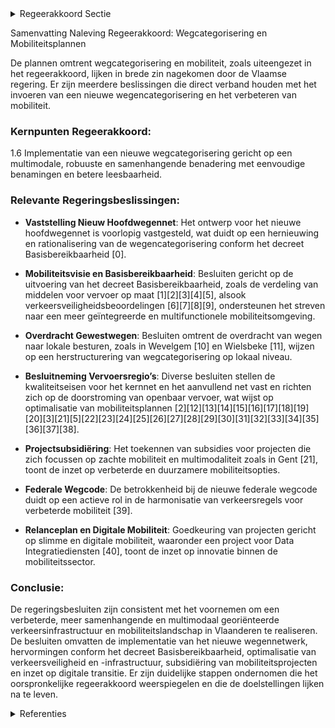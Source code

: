 

<details>
        <summary>Regeerakkoord Sectie </summary>
        <p>1.6 Wegcategorisering Vlaanderen voert een nieuwe wegcategorisering in. Het nieuwe netwerkconcept gaat uit van een multimodale benadering en is robuust, vlot in alle omstandigheden, meer samenhangend en met eenvoudige benamingen. De selectiemethodiek volgt hierbij een duidelijke logica en zorgt voor een betere leesbaarheid van elke wegcategorie. </p>
        </details> 

Samenvatting Naleving Regeerakkoord: Wegcategorisering en Mobiliteitsplannen

De plannen omtrent wegcategorisering en mobiliteit, zoals uiteengezet in het regeerakkoord, lijken in brede zin nagekomen door de Vlaamse regering. Er zijn meerdere beslissingen die direct verband houden met het invoeren van een nieuwe wegencategorisering en het verbeteren van mobiliteit.

### Kernpunten Regeerakkoord:

1.6 Implementatie van een nieuwe wegcategorisering gericht op een multimodale, robuuste en samenhangende benadering met eenvoudige benamingen en betere leesbaarheid.

### Relevante Regeringsbeslissingen:

- **Vaststelling Nieuw Hoofdwegennet**: Het ontwerp voor het nieuwe hoofdwegennet is voorlopig vastgesteld, wat duidt op een hernieuwing en rationalisering van de wegencategorisering conform het decreet Basisbereikbaarheid \[0\].
  
- **Mobiliteitsvisie en Basisbereikbaarheid**: Besluiten gericht op de uitvoering van het decreet Basisbereikbaarheid, zoals de verdeling van middelen voor vervoer op maat \[1\]\[2\]\[3\]\[4\]\[5\], alsook verkeersveiligheidsbeoordelingen \[6\]\[7\]\[8\]\[9\], ondersteunen het streven naar een meer geïntegreerde en multifunctionele mobiliteitsomgeving.
  
- **Overdracht Gewestwegen**: Besluiten omtrent de overdracht van wegen naar lokale besturen, zoals in Wevelgem \[10\] en Wielsbeke \[11\], wijzen op een herstructurering van wegcategorisering op lokaal niveau.
  
- **Besluitneming Vervoersregio’s**: Diverse besluiten stellen de kwaliteitseisen voor het kernnet en het aanvullend net vast en richten zich op de doorstroming van openbaar vervoer, wat wijst op optimalisatie van mobiliteitsplannen \[2\]\[12\]\[13\]\[14\]\[15\]\[16\]\[17\]\[18\]\[19\]\[20\]\[3\]\[21\]\[5\]\[22\]\[23\]\[24\]\[25\]\[26\]\[27\]\[28\]\[29\]\[30\]\[31\]\[32\]\[33\]\[34\]\[35\]\[36\]\[37\]\[38\].
  
- **Projectsubsidiëring**: Het toekennen van subsidies voor projecten die zich focussen op zachte mobiliteit en multimodaliteit zoals in Gent \[21\], toont de inzet op verbeterde en duurzamere mobiliteitsopties.
  
- **Federale Wegcode**: De betrokkenheid bij de nieuwe federale wegcode duidt op een actieve rol in de harmonisatie van verkeersregels voor verbeterde mobiliteit \[39\].
  
- **Relanceplan en Digitale Mobiliteit**: Goedkeuring van projecten gericht op slimme en digitale mobiliteit, waaronder een project voor Data Integratiediensten \[40\], toont de inzet op innovatie binnen de mobiliteitssector.

### Conclusie:

De regeringsbesluiten zijn consistent met het voornemen om een verbeterde, meer samenhangende en multimodaal georiënteerde verkeersinfrastructuur en mobiliteitslandschap in Vlaanderen te realiseren. De besluiten omvatten de implementatie van het nieuwe wegennetwerk, hervormingen conform het decreet Basisbereikbaarheid, optimalisatie van verkeersveiligheid en -infrastructuur, subsidiëring van mobiliteitsprojecten en inzet op digitale transitie. Er zijn duidelijke stappen ondernomen die het oorspronkelijke regeerakkoord weerspiegelen en die de doelstellingen lijken na te leven.

<details>
        <summary> Referenties</summary>
        **[\[0\]](https://beslissingenvlaamseregering.vlaanderen.be/?search=Voorlopige%20vaststelling%20van%20het%20ontwerp%20hoofdwegennet%20in%20Vlaanderen%20binnen%20de%20nieuwe%20wegencategorisering&dateOption=select&startDate=2022-07-15T08%3A00%3A00Z&endDate=2022-07-15T08%3A00%3A00Z)** : **(2022-07-15)** Voorlopige vaststelling van het ontwerp hoofdwegennet in Vlaanderen binnen de nieuwe wegencategorisering 

**[\[1\]]** : **(2020-06-12)**  

**[\[2\]](https://beslissingenvlaamseregering.vlaanderen.be/?search=Decreet%20basisbereikbaarheid%3A%20kwaliteitseisen%20kernnet%20en%20aanvullend%20net%2C%20en%20streefwaarden%20wegbeheerders%20over%20doorstroming%20openbaar%20vervoer&dateOption=select&startDate=2020-09-04T08%3A00%3A00Z&endDate=2020-09-04T08%3A00%3A00Z)** : **(2020-09-04)** Decreet basisbereikbaarheid: kwaliteitseisen kernnet en aanvullend net, en streefwaarden wegbeheerders over doorstroming openbaar vervoer 

**[\[3\]](https://beslissingenvlaamseregering.vlaanderen.be/?search=Decreet%20basisbereikbaarheid%3A%20kwaliteitseisen%20kernnet%20en%20aanvullend%20net&dateOption=select&startDate=2020-07-10T08%3A00%3A00Z&endDate=2020-07-10T08%3A00%3A00Z)** : **(2020-07-10)** Decreet basisbereikbaarheid: kwaliteitseisen kernnet en aanvullend net 

**[\[4\]](https://beslissingenvlaamseregering.vlaanderen.be/?search=Vlaamse%20Mobiliteitsvisie&dateOption=select&startDate=2021-07-09T08%3A00%3A00Z&endDate=2021-07-09T08%3A00%3A00Z)** : **(2021-07-09)** Vlaamse Mobiliteitsvisie 

**[\[5\]](https://beslissingenvlaamseregering.vlaanderen.be/?search=Vlaamse%20Mobiliteitsvisie&dateOption=select&startDate=2021-06-04T08%3A00%3A00Z&endDate=2021-06-04T08%3A00%3A00Z)** : **(2021-06-04)** Vlaamse Mobiliteitsvisie 

**[\[6\]](https://beslissingenvlaamseregering.vlaanderen.be/?search=Verkeersveiligheid%20van%20weginfrastructuur%3A%20uitbreiding%20toepassingsgebied&dateOption=select&startDate=2021-10-29T09%3A15%3A00Z&endDate=2021-10-29T09%3A15%3A00Z)** : **(2021-10-29)** Verkeersveiligheid van weginfrastructuur: uitbreiding toepassingsgebied 

**[\[7\]](https://beslissingenvlaamseregering.vlaanderen.be/?search=Decreet%20Verkeersveiligheid%20van%20weginfrastructuur%3A%20uitbreiding%20toepassingsgebied&dateOption=select&startDate=2021-12-17T09%3A00%3A00Z&endDate=2021-12-17T09%3A00%3A00Z)** : **(2021-12-17)** Decreet Verkeersveiligheid van weginfrastructuur: uitbreiding toepassingsgebied 

**[\[8\]](https://beslissingenvlaamseregering.vlaanderen.be/?search=Verkeersveiligheid%20weginfrastructuur%3A%20wijzigingsdecreet&dateOption=select&startDate=2021-06-25T08%3A00%3A00Z&endDate=2021-06-25T08%3A00%3A00Z)** : **(2021-06-25)** Verkeersveiligheid weginfrastructuur: wijzigingsdecreet 

**[\[9\]](https://beslissingenvlaamseregering.vlaanderen.be/?search=Verkeersveiligheid%20weginfrastructuur%3A%20wijzigingsdecreet&dateOption=select&startDate=2021-04-02T08%3A00%3A00Z&endDate=2021-04-02T08%3A00%3A00Z)** : **(2021-04-02)** Verkeersveiligheid weginfrastructuur: wijzigingsdecreet 

**[\[10\]](https://beslissingenvlaamseregering.vlaanderen.be/?search=Gemeente%20Wevelgem%3A%20overdracht%20gewestwegen&dateOption=select&startDate=2020-04-03T08%3A00%3A00Z&endDate=2020-04-03T08%3A00%3A00Z)** : **(2020-04-03)** Gemeente Wevelgem: overdracht gewestwegen 

**[\[11\]](https://beslissingenvlaamseregering.vlaanderen.be/?search=Gemeente%20Wielsbeke%3A%20overdracht%20gewestweg%0A%20%0A&dateOption=select&startDate=2020-04-24T08%3A00%3A00Z&endDate=2020-04-24T08%3A00%3A00Z)** : **(2020-04-24)** Gemeente Wielsbeke: overdracht gewestweg
 
 

**[\[12\]](https://beslissingenvlaamseregering.vlaanderen.be/?search=Verzameldecreet%20MOW%20met%20diverse%20bepalingen%20over%20het%20gemeenschappelijk%20vervoer%2C%20het%20algemeen%20mobiliteitsbeleid%2C%20de%20weginfrastructuur%20en%20het%20wegenbeleid%2C%20en%20de%20waterinfrastructuur%20en%20het%20waterbeleid&dateOption=select&startDate=2020-06-19T08%3A00%3A00Z&endDate=2020-06-19T08%3A00%3A00Z)** : **(2020-06-19)** Verzameldecreet MOW met diverse bepalingen over het gemeenschappelijk vervoer, het algemeen mobiliteitsbeleid, de weginfrastructuur en het wegenbeleid, en de waterinfrastructuur en het waterbeleid 

**[\[13\]](https://beslissingenvlaamseregering.vlaanderen.be/?search=Verzameldecreet%20MOW%20met%20diverse%20bepalingen%20over%20het%20gemeenschappelijk%20vervoer%2C%20het%20algemeen%20mobiliteitsbeleid%2C%20de%20weginfrastructuur%20en%20het%20wegenbeleid%2C%20en%20de%20waterinfrastructuur%20en%20het%20waterbeleid&dateOption=select&startDate=2020-03-06T09%3A00%3A00Z&endDate=2020-03-06T09%3A00%3A00Z)** : **(2020-03-06)** Verzameldecreet MOW met diverse bepalingen over het gemeenschappelijk vervoer, het algemeen mobiliteitsbeleid, de weginfrastructuur en het wegenbeleid, en de waterinfrastructuur en het waterbeleid 

**[\[14\]](https://beslissingenvlaamseregering.vlaanderen.be/?search=Verzameldecreet%20wijzigingen%20regelgeving%20over%20de%20weg-%20en%20waterinfrastructuur%20en%20het%20wegen-%20en%20waterbeleid&dateOption=select&startDate=2023-10-13T08%3A00%3A00Z&endDate=2023-10-13T08%3A00%3A00Z)** : **(2023-10-13)** Verzameldecreet wijzigingen regelgeving over de weg- en waterinfrastructuur en het wegen- en waterbeleid 

**[\[15\]](https://beslissingenvlaamseregering.vlaanderen.be/?search=Verzameldecreet%20MOW%20met%20diverse%20bepalingen%20over%20het%20gemeenschappelijk%20vervoer%2C%20het%20algemeen%20mobiliteitsbeleid%2C%20de%20weginfrastructuur%20en%20het%20wegenbeleid%2C%20en%20de%20waterinfrastructuur%20en%20het%20waterbeleid&dateOption=select&startDate=2020-04-10T08%3A00%3A00Z&endDate=2020-04-10T08%3A00%3A00Z)** : **(2020-04-10)** Verzameldecreet MOW met diverse bepalingen over het gemeenschappelijk vervoer, het algemeen mobiliteitsbeleid, de weginfrastructuur en het wegenbeleid, en de waterinfrastructuur en het waterbeleid 

**[\[16\]](https://beslissingenvlaamseregering.vlaanderen.be/?search=Verzameldecreet%20MOW%20II%20met%20diverse%20bepalingen%20over%20het%20gemeenschappelijk%20vervoer%2C%20het%20algemeen%20mobiliteitsbeleid%2C%20de%20weginfrastructuur%20en%20het%20wegenbeleid%2C%20en%20de%20waterinfrastructuur%20en%20het%20waterbeleid&dateOption=select&startDate=2021-07-09T08%3A00%3A00Z&endDate=2021-07-09T08%3A00%3A00Z)** : **(2021-07-09)** Verzameldecreet MOW II met diverse bepalingen over het gemeenschappelijk vervoer, het algemeen mobiliteitsbeleid, de weginfrastructuur en het wegenbeleid, en de waterinfrastructuur en het waterbeleid 

**[\[17\]](https://beslissingenvlaamseregering.vlaanderen.be/?search=Plan%20Vlaamse%20Veerkracht%3A%20uitgaventoetsing%20Modal%20Shift%20Goederenvervoer&dateOption=select&startDate=2022-12-16T09%3A00%3A00Z&endDate=2022-12-16T09%3A00%3A00Z)** : **(2022-12-16)** Plan Vlaamse Veerkracht: uitgaventoetsing Modal Shift Goederenvervoer 

**[\[18\]](https://beslissingenvlaamseregering.vlaanderen.be/?search=Verzameldecreet%20MOW%20II&dateOption=select&startDate=2021-10-15T08%3A00%3A00Z&endDate=2021-10-15T08%3A00%3A00Z)** : **(2021-10-15)** Verzameldecreet MOW II 

**[\[19\]](https://beslissingenvlaamseregering.vlaanderen.be/?search=Verzameldecreet%20MOW%20met%20diverse%20bepalingen%20over%20het%20gemeenschappelijk%20vervoer%2C%20het%20algemeen%20mobiliteitsbeleid%2C%20de%20weginfrastructuur%20en%20het%20wegenbeleid%2C%20en%20de%20waterinfrastructuur%20en%20het%20waterbeleid&dateOption=select&startDate=2020-10-09T08%3A00%3A00Z&endDate=2020-10-09T08%3A00%3A00Z)** : **(2020-10-09)** Verzameldecreet MOW met diverse bepalingen over het gemeenschappelijk vervoer, het algemeen mobiliteitsbeleid, de weginfrastructuur en het wegenbeleid, en de waterinfrastructuur en het waterbeleid 

**[\[20\]](https://beslissingenvlaamseregering.vlaanderen.be/?search=Verzameldecreet%20MOW%20III%3A%20diverse%20bepalingen%20gemeenschappelijk%20vervoer%2C%20de%20weginfrastructuur%20en%20het%20wegenbeleid%2C%20en%20de%20waterinfrastructuur%20en%20het%20waterbeleid&dateOption=select&startDate=2022-11-10T07%3A00%3A00Z&endDate=2022-11-10T07%3A00%3A00Z)** : **(2022-11-10)** Verzameldecreet MOW III: diverse bepalingen gemeenschappelijk vervoer, de weginfrastructuur en het wegenbeleid, en de waterinfrastructuur en het waterbeleid 

**[\[21\]](https://beslissingenvlaamseregering.vlaanderen.be/?search=Oproep%202019%20%E2%80%98Zachte%20mobiliteit%20en%20multimodaliteit%E2%80%99%3A%20projectsubsidies%20aan%20thematische%20stadsvernieuwingsprojecten&dateOption=select&startDate=2019-12-13T09%3A00%3A00Z&endDate=2019-12-13T09%3A00%3A00Z)** : **(2019-12-13)** Oproep 2019 ‘Zachte mobiliteit en multimodaliteit’: projectsubsidies aan thematische stadsvernieuwingsprojecten 

**[\[22\]](https://beslissingenvlaamseregering.vlaanderen.be/?search=Verzameldecreet%20over%20de%20weg-%20en%20waterinfrastructuur%20en%20het%20wegen-%20en%20waterbeleid&dateOption=select&startDate=2023-06-09T08%3A00%3A00Z&endDate=2023-06-09T08%3A00%3A00Z)** : **(2023-06-09)** Verzameldecreet over de weg- en waterinfrastructuur en het wegen- en waterbeleid 

**[\[23\]](https://beslissingenvlaamseregering.vlaanderen.be/?search=Aanwijzing%20dienst%20belast%20met%20de%20operationalisering%20van%20de%20sociale%20kaart&dateOption=select&startDate=2020-01-24T09%3A00%3A00Z&endDate=2020-01-24T09%3A00%3A00Z)** : **(2020-01-24)** Aanwijzing dienst belast met de operationalisering van de sociale kaart 

**[\[24\]](https://beslissingenvlaamseregering.vlaanderen.be/?search=Verzameldecreet%20MOW%20III%3A%20diverse%20bepalingen%20gemeenschappelijk%20vervoer%2C%20de%20weginfrastructuur%20en%20het%20wegenbeleid%2C%20en%20de%20waterinfrastructuur%20en%20het%20waterbeleid&dateOption=select&startDate=2023-01-20T09%3A00%3A00Z&endDate=2023-01-20T09%3A00%3A00Z)** : **(2023-01-20)** Verzameldecreet MOW III: diverse bepalingen gemeenschappelijk vervoer, de weginfrastructuur en het wegenbeleid, en de waterinfrastructuur en het waterbeleid 

**[\[25\]](https://beslissingenvlaamseregering.vlaanderen.be/?search=Startnota%20ge%C3%AFntegreerd%20planningsproces%20gewestelijk%20ruimtelijk%20uitvoeringsplan%20%E2%80%98Optimalisatie%20N8%20in%20het%20Schelde-Leie%20Interfluvium%E2%80%99&dateOption=select&startDate=2022-07-15T08%3A00%3A00Z&endDate=2022-07-15T08%3A00%3A00Z)** : **(2022-07-15)** Startnota geïntegreerd planningsproces gewestelijk ruimtelijk uitvoeringsplan ‘Optimalisatie N8 in het Schelde-Leie Interfluvium’ 

**[\[26\]](https://beslissingenvlaamseregering.vlaanderen.be/?search=GRUP%20R4%20%E2%80%93%20knoop%20Wondelgem&dateOption=select&startDate=2020-02-07T09%3A00%3A00Z&endDate=2020-02-07T09%3A00%3A00Z)** : **(2020-02-07)** GRUP R4 – knoop Wondelgem 

**[\[27\]](https://beslissingenvlaamseregering.vlaanderen.be/?search=Herklassering%20onbevaarbare%20waterlopen%20op%20het%20grondgebied%20van%20de%20provincies%20Antwerpen%2C%20Limburg%2C%20Vlaams-Brabant%20en%20West-Vlaanderen&dateOption=select&startDate=2020-06-19T08%3A00%3A00Z&endDate=2020-06-19T08%3A00%3A00Z)** : **(2020-06-19)** Herklassering onbevaarbare waterlopen op het grondgebied van de provincies Antwerpen, Limburg, Vlaams-Brabant en West-Vlaanderen 

**[\[28\]](https://beslissingenvlaamseregering.vlaanderen.be/?search=Principi%C3%ABle%20definitieve%20vaststelling%20GRUP%20%E2%80%98Ombouw%20N42%20tot%20primaire%20weg%20%E2%80%93%20Wegvak%20Wetteren-Oombergen%E2%80%99&dateOption=select&startDate=2020-12-04T09%3A00%3A00Z&endDate=2020-12-04T09%3A00%3A00Z)** : **(2020-12-04)** Principiële definitieve vaststelling GRUP ‘Ombouw N42 tot primaire weg – Wegvak Wetteren-Oombergen’ 

**[\[29\]](https://beslissingenvlaamseregering.vlaanderen.be/?search=Plan%20Vlaamse%20Veerkracht%3A%20inzetten%20middelen%20beleidsdomein%20MOW&dateOption=select&startDate=2021-03-05T09%3A00%3A00Z&endDate=2021-03-05T09%3A00%3A00Z)** : **(2021-03-05)** Plan Vlaamse Veerkracht: inzetten middelen beleidsdomein MOW 

**[\[30\]](https://beslissingenvlaamseregering.vlaanderen.be/?search=Plan%20Vlaamse%20Veerkracht%3A%20dossiernummer%20113&dateOption=select&startDate=2022-02-04T09%3A00%3A00Z&endDate=2022-02-04T09%3A00%3A00Z)** : **(2022-02-04)** Plan Vlaamse Veerkracht: dossiernummer 113 

**[\[31\]](https://beslissingenvlaamseregering.vlaanderen.be/?search=Voorkeursalternatief%20voor%20het%20gewestelijk%20ruimtelijk%20uitvoeringsplan%20%E2%80%98E34-west%20ter%20hoogte%20van%20de%20Waaslandhaven%E2%80%99&dateOption=select&startDate=2023-10-13T08%3A00%3A00Z&endDate=2023-10-13T08%3A00%3A00Z)** : **(2023-10-13)** Voorkeursalternatief voor het gewestelijk ruimtelijk uitvoeringsplan ‘E34-west ter hoogte van de Waaslandhaven’ 

**[\[32\]]** : **(2020-04-30)**  

**[\[33\]](https://beslissingenvlaamseregering.vlaanderen.be/?search=GRUP%20GEN-spoor%20%28L124%29%20en%20fietssnelweg%20%28F207%29%20te%20Linkebeek%20en%20Sint-Genesius-Rode&dateOption=select&startDate=2023-11-17T09%3A00%3A00Z&endDate=2023-11-17T09%3A00%3A00Z)** : **(2023-11-17)** GRUP GEN-spoor (L124) en fietssnelweg (F207) te Linkebeek en Sint-Genesius-Rode 

**[\[34\]](https://beslissingenvlaamseregering.vlaanderen.be/?search=Actualisering%20%20koninklijk%20besluit%20dat%20de%20openbare%20weg%20Brussel-Oostende%20indeelt%20bij%20de%20categorie%20van%20autosnelwegen&dateOption=select&startDate=2023-06-16T08%3A00%3A00Z&endDate=2023-06-16T08%3A00%3A00Z)** : **(2023-06-16)** Actualisering  koninklijk besluit dat de openbare weg Brussel-Oostende indeelt bij de categorie van autosnelwegen 

**[\[35\]](https://beslissingenvlaamseregering.vlaanderen.be/?search=Vaststelling%20kernnet%3A%20vast%2C%20lijngebonden%20openbaar%20vervoer%2C%20dat%20op%20gewestelijk%20schaalniveau%20de%20grote%20kernen%20met%20elkaar%20verbindt%20en%20complementair%20is%20aan%20het%20treinnet&dateOption=select&startDate=2021-06-04T08%3A00%3A00Z&endDate=2021-06-04T08%3A00%3A00Z)** : **(2021-06-04)** Vaststelling kernnet: vast, lijngebonden openbaar vervoer, dat op gewestelijk schaalniveau de grote kernen met elkaar verbindt en complementair is aan het treinnet 

**[\[36\]](https://beslissingenvlaamseregering.vlaanderen.be/?search=Exploitatie%20kernnet%20en%20aanvullend%20net%20openbaar%20vervoer&dateOption=select&startDate=2021-07-16T06%3A00%3A00Z&endDate=2021-07-16T06%3A00%3A00Z)** : **(2021-07-16)** Exploitatie kernnet en aanvullend net openbaar vervoer 

**[\[37\]](https://beslissingenvlaamseregering.vlaanderen.be/?search=Implementatiekader%20hoppinpunten%20of%20mobiliteitsknooppunten&dateOption=select&startDate=2021-07-16T06%3A00%3A00Z&endDate=2021-07-16T06%3A00%3A00Z)** : **(2021-07-16)** Implementatiekader hoppinpunten of mobiliteitsknooppunten 

**[\[38\]](https://beslissingenvlaamseregering.vlaanderen.be/?search=Voorlopige%20aanduiding%20watergevoelig%20openruimtegebied%20%E2%80%98Kastanjelaan%E2%80%99%20in%20Nijlen&dateOption=select&startDate=2023-12-15T09%3A00%3A00Z&endDate=2023-12-15T09%3A00%3A00Z)** : **(2023-12-15)** Voorlopige aanduiding watergevoelig openruimtegebied ‘Kastanjelaan’ in Nijlen 

**[\[39\]](https://beslissingenvlaamseregering.vlaanderen.be/?search=Nieuwe%20federale%20Wegcode%3A%20standpuntbepaling&dateOption=select&startDate=2023-08-31T08%3A00%3A00Z&endDate=2023-08-31T08%3A00%3A00Z)** : **(2023-08-31)** Nieuwe federale Wegcode: standpuntbepaling 

**[\[40\]](https://beslissingenvlaamseregering.vlaanderen.be/?search=Plan%20Vlaamse%20Veerkracht%3A%20Data%20Integratiediensten%20voor%20Slimme%20Mobiliteit&dateOption=select&startDate=2021-12-03T09%3A00%3A00Z&endDate=2021-12-03T09%3A00%3A00Z)** : **(2021-12-03)** Plan Vlaamse Veerkracht: Data Integratiediensten voor Slimme Mobiliteit 
        </details> 


